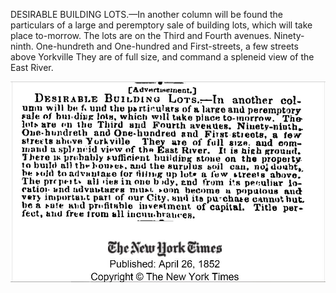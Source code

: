 DESIRABLE BUILDING LOTS.—In another column will be found the particulars of a large and peremptory sale of building lots, which will take place to-morrow. The lots are on the Third and Fourth avenues. Ninety-ninth. One-hundreth and One-hundred and First-streets, a few streets above Yorkville They are of full size, and command a spleneid view of the East River.

![Image of Original NY Time ad](../images/desireableLots.JPG)
